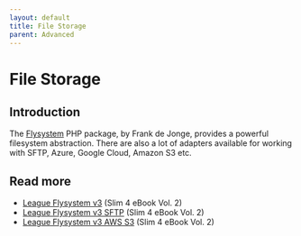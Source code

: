 ```yaml
---
layout: default
title: File Storage
parent: Advanced
---
```


# File Storage

## Introduction

The [Flysystem](https://flysystem.thephpleague.com/) PHP package,
by Frank de Jonge, provides a powerful filesystem abstraction.
There are also a lot of adapters available for working with 
SFTP, Azure, Google Cloud, Amazon S3 etc. 

## Read more

* [League Flysystem v3](https://ko-fi.com/s/e592c10b5f) (Slim 4 eBook Vol. 2)
* [League Flysystem v3 SFTP](https://ko-fi.com/s/e592c10b5f) (Slim 4 eBook Vol. 2)
* [League Flysystem v3 AWS S3](https://ko-fi.com/s/e592c10b5f) (Slim 4 eBook Vol. 2)
